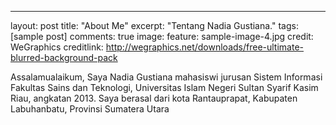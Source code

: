 ---
layout: post
title: "About Me"
excerpt: "Tentang Nadia Gustiana."
tags: [sample post]
comments: true
image:
  feature: sample-image-4.jpg
  credit: WeGraphics
  creditlink: http://wegraphics.net/downloads/free-ultimate-blurred-background-pack
  
Assalamualaikum,
Saya Nadia Gustiana mahasiswi jurusan Sistem Informasi Fakultas Sains dan Teknologi, Universitas Islam Negeri Sultan Syarif Kasim Riau, angkatan 2013.
Saya berasal dari kota Rantauprapat, Kabupaten Labuhanbatu, Provinsi Sumatera Utara


